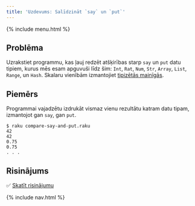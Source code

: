 ```yaml
---
title: 'Uzdevums: Salīdzināt `say` un `put`'
---
```


{% include menu.html %}

## Problēma

Uzrakstiet programmu, kas ļauj redzēt atšķirības starp `say` un `put` datu tipiem, kurus mēs esam apguvuši līdz šim: `Int`, `Rat`, `Num`, `Str`, `Array`, `List`, `Range`, un `Hash`. Skalaru vienībām izmantojiet [tipizētās mainīgās](/lv/essentials/typed-variables).

## Piemērs

Programmai vajadzētu izdrukāt vismaz vienu rezultātu katram datu tipam, izmantojot gan `say`, gan `put`.

```console
$ raku compare-say-and-put.raku
42
42
0.75
0.75
. . .
```

## Risinājums

✅ [Skatīt risinājumu](solution)

{% include nav.html %}